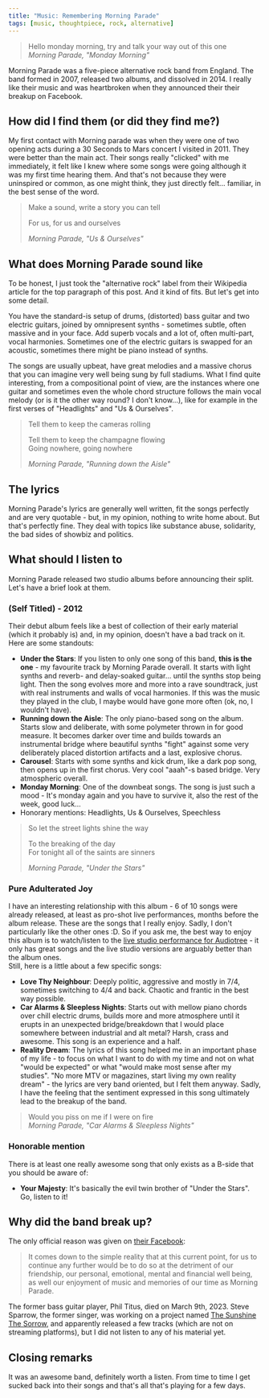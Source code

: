 ```yaml
---
title: "Music: Remembering Morning Parade"
tags: [music, thoughtpiece, rock, alternative]
---
```

<p><blockquote>
Hello monday morning, try and talk your way out of this one
<footer><cite>Morning Parade, "Monday Morning"</cite></footer>
</blockquote>

Morning Parade was a five-piece alternative rock band from England. The band formed in 2007, released two albums, and dissolved in 2014. I really like their music and was heartbroken when they announced their their breakup on Facebook.
</p>

## How did I find them (or did they find me?)
My first contact with Morning parade was when they were one of two opening acts during a 30 Seconds to Mars concert I visited in 2011. They were better than the main act. Their songs really "clicked" with me immediately, it felt like I knew where some songs were going although it was my first time hearing them. And that's not because they were uninspired or common, as one might think, they just directly felt... familiar, in the best sense of the word.

<blockquote>
Make a sound, write a story you can tell

For us, for us and ourselves
<footer><cite>Morning Parade, "Us & Ourselves"</cite></footer>
</blockquote>

## What does Morning Parade sound like
To be honest, I just took the "alternative rock" label from their Wikipedia article for the top paragraph of this post. And it kind of fits. But let's get into some detail.

You have the standard-is setup of drums, (distorted) bass guitar and two electric guitars, joined by omnipresent synths - sometimes subtle, often massive and in your face. Add superb vocals and a lot of, often multi-part, vocal harmonies. Sometimes one of the electric guitars is swapped for an acoustic, sometimes there might be piano instead of synths.

The songs are usually upbeat, have great melodies and a massive chorus that you can imagine very well being sung by full stadiums. What I find quite interesting, from a compositional point of view, are the instances where one guitar and sometimes even the whole chord structure follows the main vocal melody (or is it the other way round? I don't know...), like for example in the first verses of "Headlights" and "Us & Ourselves".

<blockquote>
Tell them to keep the cameras rolling

Tell them to keep the champagne flowing  
Going nowhere, going nowhere
<footer><cite>Morning Parade, "Running down the Aisle"</cite></footer>
</blockquote>

## The lyrics
Morning Parade's lyrics are generally well written, fit the songs perfectly and are very quotable - but, in my opinion, nothing to write home about. But that's perfectly fine. They deal with topics like substance abuse, solidarity, the bad sides of showbiz and politics.

## What should I listen to
Morning Parade released two studio albums before announcing their split. Let's have a brief look at them.

### (Self Titled) - 2012
Their debut album feels like a best of collection of their early material (which it probably is) and, in my opinion, doesn't have a bad track on it. Here are some standouts:
* __Under the Stars__: If you listen to only one song of this band, __this is the one__ - my favourite track by Morning Parade overall. It starts with light synths and reverb- and delay-soaked guitar... until the synths stop being light. Then the song evolves more and more into a rave soundtrack, just with real instruments and walls of vocal harmonies. If this was the music they played in the club, I maybe would have gone more often (ok, no, I wouldn't have). 
* __Running down the Aisle__: The only piano-based song on the album. Starts slow and deliberate, with some polymeter thrown in for good measure. It becomes darker over time and builds towards an instrumental bridge where beautiful synths "fight" against some very deliberately placed distortion artifacts and a last, explosive chorus.
* __Carousel__: Starts with some synths and kick drum, like a dark pop song, then opens up in the first chorus. Very cool "aaah"-s based bridge. Very atmospheric overall.
* __Monday Morning__: One of the downbeat songs. The song is just such a mood - It's monday again and you have to survive it, also the rest of the week, good luck...
* Honorary mentions: Headlights, Us & Ourselves, Speechless

<blockquote>
So let the street lights shine the way

To the breaking of the day  
For tonight all of the saints are sinners
<footer><cite>Morning Parade, "Under the Stars"</cite></footer>
</blockquote>

### Pure Adulterated Joy
I have an interesting relationship with this album - 6 of 10 songs were already released, at least as pro-shot live performances, months before the album release. These are the songs that I really enjoy. Sadly, I don't particularly like the other ones :D. So if you ask me, the best way to enjoy this album is to watch/listen to the [live studio performance for Audiotree](https://www.youtube.com/watch?v=osUgutsKMno) - it only has great songs and the live studio versions are arguably better than the album ones.  
Still, here is a little about a few specific songs:
* __Love Thy Neighbour__: Deeply politic, aggressive and mostly in 7/4, sometimes switching to 4/4 and back. Chaotic and frantic in the best way possible.
* __Car Alarms & Sleepless Nights__: Starts out with mellow piano chords over chill electric drums, builds more and more atmosphere until it erupts in an unexpected bridge/breakdown that I would place somewhere between industrial and alt metal? Harsh, crass and awesome. This song is an experience and a half.
* __Reality Dream__: The lyrics of this song helped me in an important phase of my life - to focus on what I want to do with my time and not on what "would be expected" or what "would make most sense after my studies". "No more MTV or magazines, start living my own reality dream" - the lyrics are very band oriented, but I felt them anyway. Sadly, I have the feeling that the sentiment expressed in this song ultimately lead to the breakup of the band.

<blockquote>
Would you piss on me if I were on fire
<footer><cite>Morning Parade, "Car Alarms & Sleepless Nights"</cite></footer>
</blockquote>

### Honorable mention
There is at least one really awesome song that only exists as a B-side that you should be aware of:
* __Your Majesty__: It's basically the evil twin brother of "Under the Stars". Go, listen to it! 

## Why did the band break up?
The only official reason was given on [their Facebook](https://www.facebook.com/photo/?fbid=10152838860532973&set=a.446280572972):
<blockquote>It comes down to the simple reality that at this current point, for us to continue any further would be to do so at the detriment of our friendship, our personal, emotional, mental and financial well being, as well our enjoyment of music and memories of our time as Morning Parade.</blockquote>

The former bass guitar player, Phil Titus, died on March 9th, 2023. Steve Sparrow, the former singer, was working on a project named [The Sunshine The Sorrow](https://www.instagram.com/thesunshinethesorrow/), and apparently released a few tracks (which are not on streaming platforms), but I did not listen to any of his material yet.

## Closing remarks
It was an awesome band, definitely worth a listen. From time to time I get sucked back into their songs and that's all that's playing for a few days.
